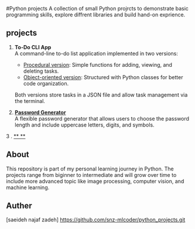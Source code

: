 
#Python projects
A collection of small Python projrcts to demonstrate basic programming skills, explore diffrent libraries and build hand-on exprience.

## projects

1. **To-Do CLI App**  
   A command-line to-do list application implemented in two versions:
   - [Procedural version](./todo-cli-app): Simple functions for adding, viewing, and deleting tasks.
   - [Object-oriented version](./todo_oop): Structured with Python classes for better code organization.  
   
   Both versions store tasks in a JSON file and allow task management via the terminal.

2. **[Password Generator](./password_generator)**  
   A flexible password generator that allows users to choose the password length and include uppercase letters, digits, and symbols.

3 . [** **](./)

## About 
This repository is part of my personal learning journey in Python. The projects range from biginner to intermediate and 
will grow over time to include more advanced topic like image processing, computer vision, and machine learning.

## Auther
[saeideh najaf zadeh] https://github.com/snz-mlcoder/python_projects.git